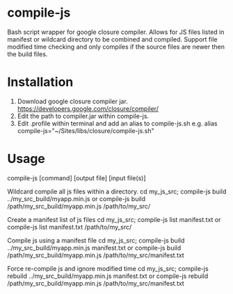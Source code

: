 compile-js
==========

Bash script wrapper for google closure compiler. Allows for JS files listed in manifest or wildcard directory to be combined and compiled.
Support file modified time checking and only compiles if the source files are newer then the build files.


Installation
==========
1. Download google closure compiler jar. https://developers.google.com/closure/compiler/
2. Edit the path to compiler.jar within compile-js.
3. Edit .profile within terminal and add an alias to compile-js.sh e.g. alias compile-js="~/Sites/libs/closure/compile-js.sh"

Usage
==========

compile-js [command] [output file] [input file(s)]

Wildcard compile all js files within a directory.
cd my_js_src; compile-js build ../my_src_build/myapp.min.js
or
compile-js build /path/my_src_build/myapp.min.js /path/to/my_src/

Create a manifest list of js files
cd my_js_src; compile-js list manifest.txt
or
compile-js list manifest.txt /path/to/my_src/

Compile js using a manifest file
cd my_js_src; compile-js build ../my_src_build/myapp.min.js manifest.txt
or
compile-js build /path/my_src_build/myapp.min.js /path/to/my_src/manifest.txt

Force re-compile js and ignore modified time
cd my_js_src; compile-js rebuild ../my_src_build/myapp.min.js manifest.txt
or
compile-js rebuild /path/my_src_build/myapp.min.js /path/to/my_src/manifest.txt



